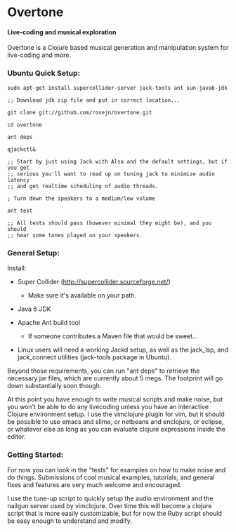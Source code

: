   Overtone
==============

#### Live-coding and musical exploration

Overtone is a Clojure based musical generation and manipulation system for live-coding and more.

### Ubuntu Quick Setup:

    sudo apt-get install supercollider-server jack-tools ant sun-java6-jdk
    
    ;; Download jdk zip file and put in correct location...
    
    git clone git://github.com/rosejn/overtone.git
    
    cd overtone
    
    ant deps
    
    qjackctl&
    
    ;; Start by just using Jack with Alsa and the default settings, but if you get
    ;; serious you'll want to read up on tuning jack to minimize audio latency
    ;; and get realtime scheduling of audio threads.
    
    ; Turn down the speakers to a medium/low volume
    
    ant test
    
    ;; All tests should pass (however minimal they might be), and you should
    ;; hear some tones played on your speakers.
    
### General Setup:

Install:

* Super Collider (http://supercollider.sourceforge.net/)
  - Make sure it's available on your path.

* Java 6 JDK

* Apache Ant build tool 
  - If someone contributes a Maven file that would be sweet...

* Linux users will need a working Jackd setup, as well as the jack_lsp, and
jack_connect utilities (jack-tools package in Ubuntu).

Beyond those requirements, you can run "ant deps" to retrieve the necessary jar
files, which are currently about 5 megs.  The footprint will go down
substantially soon though.

At this point you have enough to write musical scripts and make noise, but you
won't be able to do any livecoding unless you have an interactive Clojure
environment setup.  I use the vimclojure plugin for vim, but it should be
possible to use emacs and slime, or netbeans and enclojure, or eclipse, or
whatever else as long as you can evaluate clojure expressions inside the
editor.

### Getting Started:

<script src="http://gist.github.com/234818.js"></script>

For now you can look in the "tests" for examples on how to make noise and do things.
Submissions of cool musical examples, tutorials, and general fixes and features
are very much welcome and encouraged.  

I use the tune-up script to quickly setup the audio environment and the nailgun
server used by vimclojure.  Over time this will become a clojure script that is
more easily customizable, but for now the Ruby script should be easy enough to
understand and modify.

